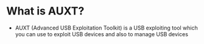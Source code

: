 # What is AUXT?
- AUXT (Advanced USB Exploitation Toolkit) is a USB exploiting tool which you can use to exploit USB devices and also to manage USB devices
